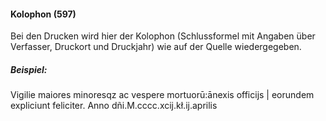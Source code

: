 #### Kolophon (597)

Bei den Drucken wird hier der Kolophon (Schlussformel mit Angaben über Verfasser, Druckort und Druckjahr) wie auf der Quelle wiedergegeben.

##### Beispiel:  
Vigilie maiores minoresqz ac vespere mortuorū:ānexis officijs | eorundem expliciunt feliciter. Anno dñi.M.cccc.xcij.kł.ij.aprilis